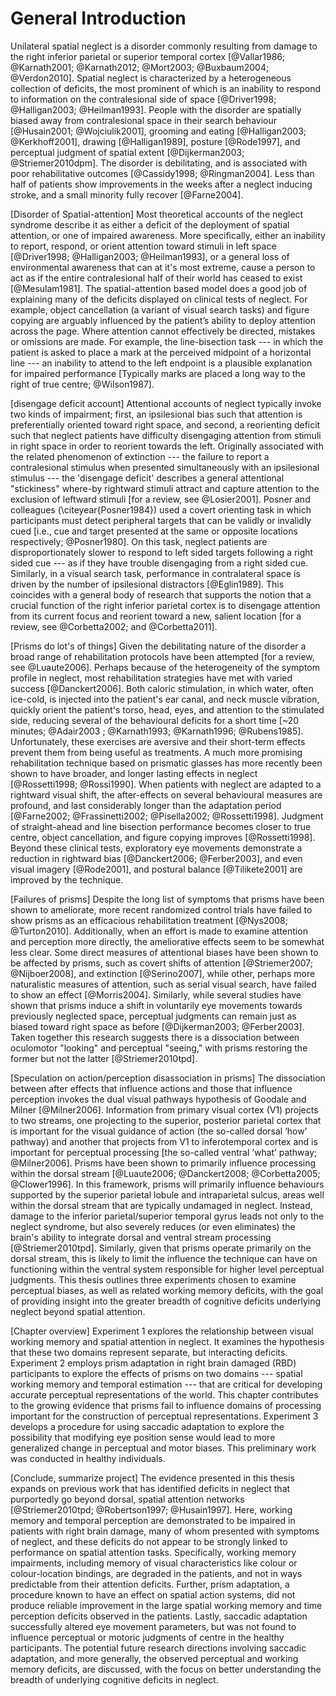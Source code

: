 General Introduction
======================


Unilateral spatial neglect is a disorder commonly resulting from
damage to the right inferior parietal or superior temporal cortex
[@Vallar1986; @Karnath2001; @Karnath2012; @Mort2003; @Buxbaum2004;
@Verdon2010]. Spatial neglect is characterized by a heterogeneous
collection of
deficits, the most prominent of which is an inability to
respond to information on the contralesional side of space
[@Driver1998; @Halligan2003; @Heilman1993].
People
with the disorder are spatially biased away from contralesional
space in their search behaviour [@Husain2001; @Wojciulik2001],
grooming and eating [@Halligan2003; @Kerkhoff2001], drawing
[@Halligan1989], posture [@Rode1997], and perceptual judgment of
spatial extent [@Dijkerman2003; @Striemer2010dpm].  The disorder
is debilitating,
and is associated with poor rehabilitative outcomes [@Cassidy1998;
@Ringman2004].  Less than half of patients show improvements in the
weeks after a neglect inducing stroke, and a small minority fully
recover [@Farne2004].

[Disorder of Spatial-attention] Most theoretical accounts of the
neglect syndrome describe it as either a deficit of the deployment
of spatial attention, or one of impaired awareness. More
specifically, either an inability to report, respond, or orient
attention toward stimuli in left space [@Driver1998;
@Halligan2003; @Heilman1993], or a general loss of environmental
awareness that can at it's most extreme, cause a person to act as
if the entire contralesional half of their world has ceased to
exist [@Mesulam1981]. The spatial-attention based model does a
good job of explaining many of the deficits displayed on clinical
tests of neglect. For example, object cancellation (a variant of
visual search tasks) and figure copying  are arguably influenced
by the patient’s ability to deploy attention across the page.
Where attention cannot effectively be directed,
mistakes or omissions are made. For example, the
line-bisection task --- in which the patient is asked to place a
mark at the perceived midpoint of a horizontal line --- an inability
to attend to the left endpoint is a plausible explanation for impaired
performance [Typically marks are placed a long way to the
right of true centre; @Wilson1987].

[disengage deficit account] Attentional accounts of neglect
typically invoke two kinds of impairment; first, an ipsilesional
bias such that attention is preferentially oriented toward right
space, and second, a reorienting deficit such that neglect
patients have difficulty disengaging attention from stimuli in
right space in order to reorient towards the left. Originally
associated with the related phenomenon of extinction --- the
failure to report a contralesional stimulus when presented
simultaneously with an ipsilesional stimulus --- the 'disengage
deficit' describes a general attentional "stickiness" where-by
rightward stimuli attract and capture attention to the exclusion
of leftward stimuli [for a review, see @Losier2001].
Posner and colleagues (\citeyear{Posner1984})
used a covert orienting task in which participants must detect
peripheral targets that can be validly or invalidly cued [i.e.,
cue and target presented at the same or opposite locations
respectively; @Posner1980]. On this task, neglect patients are
disproportionately slower to respond to left sided targets
following a right sided cue --- as if they have trouble disengaging
from a right sided cue.  Similarly, in a
visual search task, performance in contralateral space is driven
by the number of ipsilesional distractors [@Eglin1989]. This
coincides with a general body of research that supports the notion
that a crucial function of the right inferior parietal cortex is
to disengage attention from its current focus and reorient toward
a new, salient location [for a review, see @Corbetta2002; and
@Corbetta2011].

[Prisms do lot's of things] Given the debilitating nature of the
disorder a broad range of rehabilitation protocols have been
attempted [for a review, see @Luaute2006]. Perhaps because of the
heterogeneity of the symptom profile in neglect, most
rehabilitation strategies have met with varied success
[@Danckert2006]. Both caloric stimulation, in which water, often
ice-cold, is injected into the patient's ear canal, and neck
muscle vibration, quickly orient the patient's torso, head, eyes,
and attention to the stimulated side, reducing several of the
behavioural deficits for a short time [~20 minutes; @Adair2003 ;
@Karnath1993; @Karnath1996; @Rubens1985].  Unfortunately, these
exercises are aversive and their short-term effects prevent them
from being useful as treatments. A much more promising
rehabilitation technique based on prismatic glasses has more recently
been shown to have broader, and longer lasting effects in neglect
[@Rossetti1998; @Rossi1990]. When patients with neglect are
adapted to a rightward visual shift, the
after-effects on several behavioural measures are profound, and
last considerably longer than the adaptation period [@Farne2002;
@Frassinetti2002; @Pisella2002; @Rossetti1998].  Judgment of
straight-ahead and line bisection performance becomes closer to
true centre, object cancellation, and figure copying improves
[@Rossetti1998]. Beyond these clinical tests, exploratory eye
movements demonstrate a
reduction in rightward bias [@Danckert2006; @Ferber2003], and even
visual imagery [@Rode2001], and postural balance [@Tilikete2001] are
improved by the technique.

[Failures of prisms] Despite the long list of symptoms that prisms
have been shown to ameliorate, more recent randomized control
trials have failed to show prisms as an efficacious rehabilitation
treatment [@Nys2008; @Turton2010]. Additionally, when an effort is
made to examine attention and perception more directly, the
ameliorative effects seem to be somewhat less clear. Some direct
measures of attentional biases have been shown to be affected by
prisms, such as covert shifts of attention [@Striemer2007;
@Nijboer2008], and extinction [@Serino2007], while other, perhaps
more naturalistic measures of attention, such as serial visual
search, have failed to show an effect [@Morris2004].
Similarly, while several studies have shown that prisms induce a
shift in voluntarily eye movements towards previously neglected
space, perceptual judgments can remain just as biased toward right
space as before
[@Dijkerman2003; @Ferber2003]. Taken together this research
suggests there is a
dissociation between oculomotor "looking" and perceptual
"seeing," with prisms restoring the former but not the latter
[@Striemer2010tpd].

[Speculation on action/perception disassociation in prisms] The
dissociation between after effects that influence actions and
those that influence perception invokes the dual visual pathways
hypothesis of Goodale and Milner [@Milner2006]. Information
from primary visual cortex (V1) projects to two streams, one
projecting to the superior, posterior parietal cortex that is
important for the visual guidance of action (the so-called dorsal
‘how’ pathway) and another that projects from V1 to inferotemporal
cortex and is important for perceptual processing [the so-called
ventral ‘what’ pathway; @Milner2006]. Prisms have been shown to
primarily influence processing within the dorsal stream
[@Luaute2006; @Danckert2008; @Corbetta2005; @Clower1996].
In this framework,
prisms will primarily influence behaviours supported by the
superior parietal lobule and intraparietal sulcus, areas well
within the dorsal stream that are typically undamaged in neglect.
Instead, damage to the inferior parietal/superior temporal gyrus
leads not only to the neglect syndrome, but also severely reduces
(or even eliminates) the brain's ability to integrate dorsal and
ventral stream processing [@Striemer2010tpd]. Similarly, given that
prisms operate primarily on the dorsal stream, this is likely to
limit the influence the technique can have on functioning within
the ventral system responsible for higher
level perceptual judgments. This thesis outlines three experiments
chosen to examine perceptual biases, as well as related working
memory deficits, with the goal of providing insight into the
greater breadth of cognitive deficits underlying neglect beyond
spatial attention.


[Chapter overview] Experiment 1 explores the relationship between
visual working memory and spatial attention in neglect. It examines the
hypothesis that these two domains represent separate, but
interacting deficits. Experiment 2 employs
prism adaptation in right brain damaged (RBD) participants to
explore the effects of prisms on two domains ---  spatial working
memory and temporal estimation --- that are critical for developing
accurate perceptual representations of the world. This chapter
contributes to the growing evidence that prisms fail to influence
domains of processing important for the construction of perceptual
representations. Experiment 3 develops a procedure for using saccadic
adaptation to explore the possibility that modifying eye position
sense would lead to more generalized change in perceptual and
motor biases. This preliminary
work was conducted in healthy individuals.

[Conclude, summarize project] The evidence presented in this
thesis expands on previous work that has identified deficits in
neglect that purportedly go beyond dorsal, spatial attention
networks [@Striemer2010tpd; @Robertson1997; @Husain1997].
Here, working memory and temporal perception are demonstrated to
be impaired in patients with right brain damage, many of whom
presented with symptoms of
neglect, and these deficits do not appear to be strongly linked to
performance on spatial attention tasks.
Specifically, working memory impairments,
including memory of visual characteristics like colour or
colour-location bindings, are degraded in the patients, and not in
ways predictable from their attention deficits. Further, prism
adaptation, a procedure known to have an effect on spatial
action systems, did not produce reliable improvement in the large
spatial working memory and time perception deficits observed in the patients.
Lastly, saccadic adaptation successfully altered eye movement
parameters, but was not found to influence perceptual or motoric
judgments of centre in the healthy participants. The potential
future research directions involving saccadic adaptation, and more
generally, the observed perceptual and working memory deficits, are
discussed, with the focus on better understanding the breadth of
underlying cognitive deficits in neglect.
